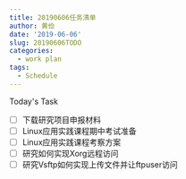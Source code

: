```yaml
---
title: 20190606任务清单
author: 黄俭
date: '2019-06-06'
slug: 20190606TODO
categories:
  - work plan
tags:
  - Schedule
---
```

Today's Task

- [ ] 下载研究项目申报材料
- [ ] Linux应用实践课程期中考试准备
- [ ] Linux应用实践课程考察方案
- [ ] 研究如何实现Xorg远程访问
- [ ] 研究Vsftp如何实现上传文件并让ftpuser访问 
